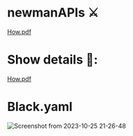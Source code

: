 # newmanAPIs ⚔️

[How.pdf](https://github.com/SalhiFayza/newmanAPIs/files/13170366/How.pdf)

# Show details 📑:

[How.pdf](https://github.com/SalhiFayza/newmanAPIs/files/13170301/How.pdf)

# Black.yaml

![Screenshot from 2023-10-25 21-26-48](https://github.com/SalhiFayza/newmanAPIs/assets/60444937/1c58e690-3938-4d89-be07-50caa0d83af9)
